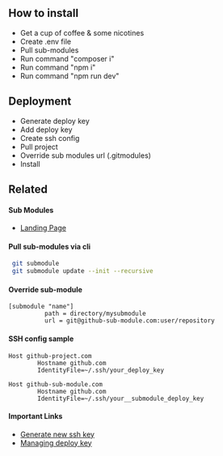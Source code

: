 
## How to install
- Get a cup of coffee & some nicotines
- Create .env file
- Pull sub-modules
- Run command "composer i"
- Run command "npm i"
- Run command "npm run dev"

## Deployment
- Generate deploy key
- Add deploy key
- Create ssh config
- Pull project
- Override sub modules url (.gitmodules)
- Install

## Related
#### Sub Modules
* [Landing Page](https://github.com/KMI-UNS-2021-X-CMS/Polres-Landing_page.git)

#### Pull sub-modules via cli
```bash
 git submodule
 git submodule update --init --recursive
```

#### Override sub-module
```
[submodule "name"]
          path = directory/mysubmodule
          url = git@github-sub-module.com:user/repository
```

#### SSH config sample
```
Host github-project.com
        Hostname github.com
        IdentityFile=~/.ssh/your_deploy_key
        
Host github-sub-module.com
        Hostname github.com
        IdentityFile=~/.ssh/your__submodule_deploy_key
```

#### Important Links
* [Generate new ssh key](https://docs.github.com/en/authentication/connecting-to-github-with-ssh/generating-a-new-ssh-key-and-adding-it-to-the-ssh-agent#generating-a-new-ssh-key)
* [Managing deploy key](https://docs.github.com/en/developers/overview/managing-deploy-keys#deploy-keys)

